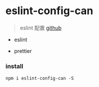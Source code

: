 # eslint-config-can
> eslint 配置 [github](https://github.com/wcongke/eslint-config)


* eslint

* prettier

### install
```shell
npm i eslint-config-can -S
```
